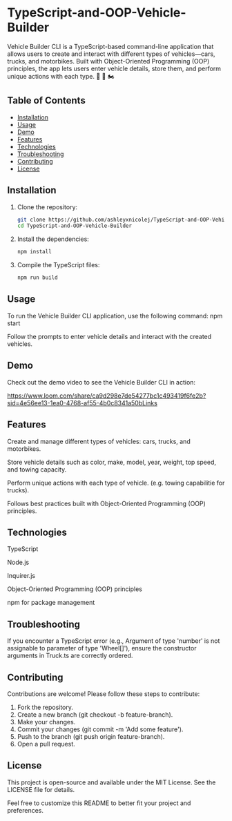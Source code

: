 # TypeScript-and-OOP-Vehicle-Builder

Vehicle Builder CLI is a TypeScript-based command-line application that allows users to create and interact with different types of vehicles—cars, trucks, and motorbikes. Built with Object-Oriented Programming (OOP) principles, the app lets users enter vehicle details, store them, and perform unique actions with each type. 🚗 🚚 🏍️

## Table of Contents

- [Installation](#installation)
- [Usage](#usage)
- [Demo](#demo)
- [Features](#features)
- [Technologies](#technologies)
- [Troubleshooting](#troubleshooting)
- [Contributing](#contributing)
- [License](#license)

## Installation

1. Clone the repository:
   ```bash
   git clone https://github.com/ashleyxnicolej/TypeScript-and-OOP-Vehicle-Builder.git
   cd TypeScript-and-OOP-Vehicle-Builder

2. Install the dependencies:
   ```bash
   npm install
   
6. Compile the TypeScript files:
   ```bash
   npm run build


## Usage
To run the Vehicle Builder CLI application, use the following command:
npm start

 Follow the prompts to enter vehicle details and interact with the created vehicles.


## Demo
Check out the demo video to see the Vehicle Builder CLI in action:

https://www.loom.com/share/ca9d298e7de54277bc1c493419f6fe2b?sid=4e56ee13-1ea0-4768-af55-4b0c8341a50bLinks


## Features
Create and manage different types of vehicles: cars, trucks, and motorbikes.

Store vehicle details such as color, make, model, year, weight, top speed, and towing capacity.

Perform unique actions with each type of vehicle. (e.g. towing capabilitie for trucks). 

Follows best practices built with Object-Oriented Programming (OOP) principles.


## Technologies
TypeScript

Node.js

Inquirer.js

Object-Oriented Programming (OOP) principles

npm for package management


## Troubleshooting
If you encounter a TypeScript error (e.g., Argument of type 'number' is not assignable to parameter of type 'Wheel[]'), ensure the constructor arguments in Truck.ts are correctly ordered.


## Contributing
Contributions are welcome! Please follow these steps to contribute:
 1. Fork the repository.
 2. Create a new branch (git checkout -b feature-branch).
 3. Make your changes.
 4. Commit your changes (git commit -m 'Add some feature').
 5. Push to the branch (git push origin feature-branch).
 6. Open a pull request.


## License
This project is open-source and available under the MIT License. See the LICENSE file for details.


Feel free to customize this README to better fit your project and preferences.
